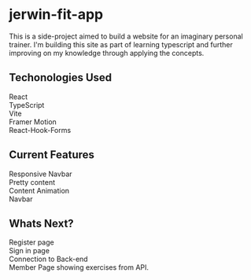 # jerwin-fit-app
This is a side-project aimed to build a website for an imaginary personal trainer.
I'm building this site as part of learning typescript and further improving on my knowledge through applying the concepts.

## Techonologies Used
React <br />
TypeScript <br />
Vite <br />
Framer Motion <br />
React-Hook-Forms <br />
## Current Features
Responsive Navbar <br />
Pretty content <br />
Content Animation <br />
Navbar <br />
## Whats Next?
Register page  <br />
Sign in page <br />
Connection to Back-end <br />
Member Page showing exercises from API. <br />


